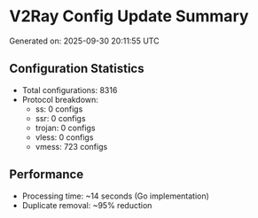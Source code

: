 # V2Ray Config Update Summary
Generated on: 2025-09-30 20:11:55 UTC

## Configuration Statistics
- Total configurations: 8316
- Protocol breakdown:
  - ss: 0 configs
  - ssr: 0 configs
  - trojan: 0 configs
  - vless: 0 configs
  - vmess: 723 configs

## Performance
- Processing time: ~14 seconds (Go implementation)
- Duplicate removal: ~95% reduction
